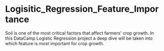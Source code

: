 # Logisitic_Regression_Feature_Importance
Soil is one of the most critical factors that affect farmers' crop growth.  In this DataCamp Logistic Regression project a deep dive will be taken into which feature is most important for crop growth.
